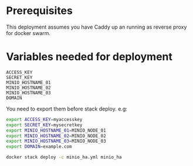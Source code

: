 # Prerequisites
This deployment assumes you have Caddy up an running as reverse proxy for docker swarm.

# Variables needed for deployment
```text
ACCESS_KEY
SECRET_KEY
MINIO_HOSTNAME_01
MINIO_HOSTNAME_02
MINIO_HOSTNAME_03
DOMAIN
```
You need to export them before stack deploy. e.g:
```bash
export ACCESS_KEY=myaccesskey
export SECRET_KEY=mysecretkey
export MINIO_HOSTNAME_01=MINIO_NODE_01
export MINIO_HOSTNAME_02=MINIO_NODE_02
export MINIO_HOSTNAME_03=MINIO_NODE_03
export DOMAIN=example.com

docker stack deploy -c minio_ha.yml minio_ha
```
